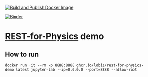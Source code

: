 [![Build and Publish Docker Image](https://github.com/lobis/rest-for-physics-demo/actions/workflows/docker.yml/badge.svg)](https://github.com/lobis/rest-for-physics-demo/actions/workflows/docker.yml)

[![Binder](https://mybinder.org/badge_logo.svg)](https://mybinder.org/v2/gh/lobis/rest-for-physics-demo/HEAD)

# [REST-for-Physics](https://github.com/rest-for-physics/framework) demo

## How to run

```
docker run -it --rm -p 8888:8888 ghcr.io/lobis/rest-for-physics-demo:latest jupyter-lab --ip=0.0.0.0 --port=8888 --allow-root
```
